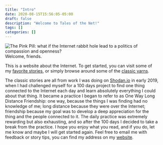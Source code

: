 ```yaml
---
title: "Intro"
date: 2020-08-15T15:56:05-05:00
draft: false
description: "Welcome to Tales of the Net!"
tags: []
categories: []
---
```


![The Pink Pill: what if the Internet rabbit hole lead to a politics of compassion and openness?](/images/Misc/pill.gif)
Welcome, friends.

This is a website about the Internet. To get started, you can visit some of my [favorite stories](/tags/best-of/), or simply browse around some of the [classic yarns](/tags/classic-yarn/). 

The classic stories are all from work I was doing on [Shodan.io](https://www.shodan.io/) in early 2019, when I had challenged myself for a 100 days project to find one thing connected to the Internet each day and learn absolutely everything I could about that thing. It became a practice I began to refer to as One Way Long Distance Friendship: one way, because the things I was finding had no knowledge of me; long distance because they were over the Internet; friendship because my goal was to develop a deep appreciation for the thing and the people connected to it. The daily practice was extremely rewarding but also exhausting, and so after the 100 days I decided to take a break from the practice. I hope you enjoy what you read, and if you do, let me know and maybe I will get started again. Feel free to email me with feedback or story tips, you can find my address on my [website](https://thea.riven.ooo).